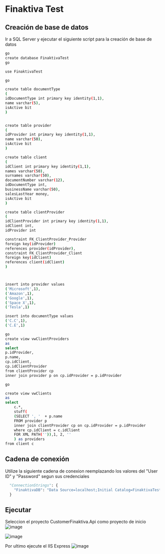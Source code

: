 # Finaktiva Test

## Creación de base de datos

Ir a SQL Server y ejecutar el siguiente script para la creación de base de datos 

```bash
go
create database FinaktivaTest
go

use FinaktivaTest

go

create table documentType 
(
idDocumentType int primary key identity(1,1),
name varchar(5),
isActive bit 
)


create table provider
(
idProvider int primary key identity(1,1),
name varchar(50),
isActive bit 
)

create table client 
(
idClient int primary key identity(1,1),
names varchar(50),
surnames varchar(50),
documentNumber varchar(12),
idDocumentType int,
businessName varchar(50),
salesLastYear money,
isActive bit 
)

create table clientProvider
(
idClientProvider int primary key identity(1,1),
idClient int,
idProvider int

constraint FK_ClientProvider_Provider
foreign key(idProvider)
references provider(idProvider),
constraint FK_ClientProvider_Client
foreign key(idClient)
references client(idClient)
)



insert into provider values
('Microsoft',1),
('Amazon',1),
('Google',1),
('Space X',1),
('Tesla',1)

insert into documentType values
('C.C',1),
('C.E',1)

go
create view vwClientProviders
as
select 
p.idProvider, 
p.name,
cp.idClient,
cp.idClientProvider
from clientProvider cp
inner join provider p on cp.idProvider = p.idProvider

go

create view vwClients
as 
select 
	c.*,
	stuff(
	(SELECT ', '  + p.name
    FROM provider p
	inner join clientProvider cp on cp.idProvider = p.idProvider
	where cp.idClient = c.idClient
	FOR XML PATH('')),1, 2, ''
	) as providers
from client c

```

## Cadena de conexión
Utilize la siguiente cadena de conexion reemplazando los valores del "User ID" y "Password" segun sus credenciales

```python
  "ConnectionStrings": {
    "FinaktivaDB": "Data Source=localhost;Initial Catalog=FinaktivaTest;Persist Security Info=True;User ID=sa;Password=*****;MultipleActiveResultSets=True;Application Name=EntityFramework"
  }
```

## Ejecutar
Seleccion el proyecto CustomerFinaktiva.Api como proyecto de inicio
![image](https://user-images.githubusercontent.com/54759003/155899456-82bec727-6719-439f-9ffe-959f13b3ed0a.png)

![image](https://user-images.githubusercontent.com/54759003/155899464-145fb99e-0a38-4b85-8d1c-1393ba4f4809.png)

Por ultimo ejecute el IIS Express
![image](https://user-images.githubusercontent.com/54759003/155899473-fb7649bf-9908-4eb4-8fd8-a9f133c965d8.png)

